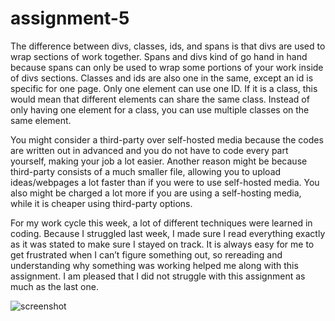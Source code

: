 # assignment-5

The difference between divs, classes, ids, and spans is that divs are used to wrap sections of work together. Spans and divs kind of go hand in hand because spans can only be used to wrap some portions of your work inside of divs sections. Classes and ids are also one in the same, except an id is specific for one page. Only one element can use one ID. If it is a class, this would mean that different elements can share the same class. Instead of only having one element for a class, you can use multiple classes on the same element.

You might consider a third-party over self-hosted media because the codes are written out in advanced and you do not have to code every part yourself, making your job a lot easier. Another reason might be because third-party consists of a much smaller file, allowing you to upload ideas/webpages a lot faster than if you were to use self-hosted media. You also might be charged a lot more if you are using a self-hosting media, while it is cheaper using third-party options.

For my work cycle this week, a lot of different techniques were learned in coding. Because I struggled last week, I made sure I read everything exactly as it was stated to make sure I stayed on track. It is always easy for me to get frustrated when I can’t figure something out, so rereading and understanding why something was working helped me along with this assignment. I am pleased that I did not struggle with this assignment as much as the last one.

![screenshot](../images/screenshot.png)
